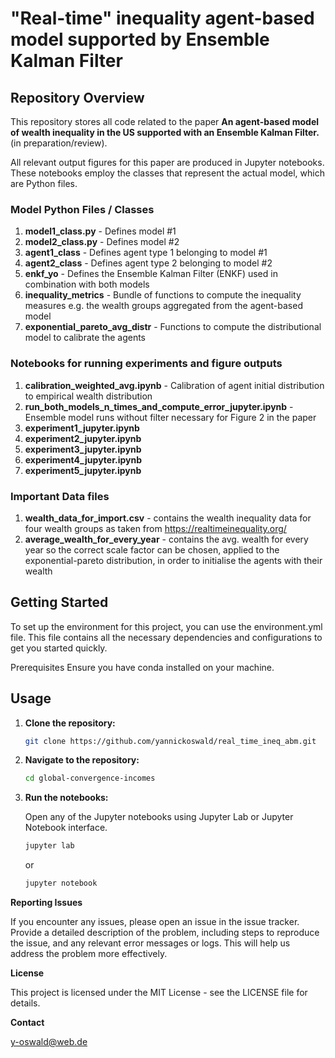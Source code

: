# "Real-time" inequality agent-based model supported by Ensemble Kalman Filter

## Repository Overview

This repository stores all code related to the paper **An agent-based model of wealth inequality in the US supported with an Ensemble Kalman Filter.** (in preparation/review).

All relevant output figures for this paper are produced in Jupyter notebooks. These notebooks employ the classes that represent the actual model, which are Python files.

### Model Python Files / Classes

1. **model1_class.py** - Defines model #1
2. **model2_class.py** - Defines model #2
3. **agent1_class** - Defines agent type 1 belonging to model #1
4. **agent2_class** - Defines agent type 2 belonging to model #2
5. **enkf_yo** - Defines the Ensemble Kalman Filter (ENKF) used in combination with both models
6. **inequality_metrics** - Bundle of functions to compute the inequality measures e.g. the wealth groups aggregated from the agent-based model
7. **exponential_pareto_avg_distr** - Functions to compute the distributional model to calibrate the agents

### Notebooks for running experiments and figure outputs

1. **calibration_weighted_avg.ipynb** - Calibration of agent initial distribution to empirical wealth distribution
2. **run_both_models_n_times_and_compute_error_jupyter.ipynb** - Ensemble model runs without filter necessary for Figure 2 in the paper
3. **experiment1_jupyter.ipynb**
4. **experiment2_jupyter.ipynb**
5. **experiment3_jupyter.ipynb**
6. **experiment4_jupyter.ipynb**
7. **experiment5_jupyter.ipynb**

### Important Data files

1. **wealth_data_for_import.csv** - contains the wealth inequality data for four wealth groups as taken from https://realtimeinequality.org/
2. **average_wealth_for_every_year** - contains the avg. wealth for every year so the correct scale factor can be chosen, applied to the exponential-pareto distribution, in order to initialise the agents with their wealth

## Getting Started

To set up the environment for this project, you can use the environment.yml file. This file contains all the necessary dependencies and configurations to get you started quickly.

Prerequisites
Ensure you have conda installed on your machine.

## Usage




1. **Clone the repository:**

    ```sh
    git clone https://github.com/yannickoswald/real_time_ineq_abm.git
    ```

2. **Navigate to the repository:**

    ```sh
    cd global-convergence-incomes
    ```

3. **Run the notebooks:**

    Open any of the Jupyter notebooks using Jupyter Lab or Jupyter Notebook interface.

    ```sh
    jupyter lab
    ```

    or

    ```sh
    jupyter notebook
    ```


**Reporting Issues**

If you encounter any issues, please open an issue in the issue tracker. Provide a detailed description of the problem, including steps to reproduce the issue, and any relevant error messages or logs. This will help us address the problem more effectively.

**License**

This project is licensed under the MIT License - see the LICENSE file for details.

**Contact**

y-oswald@web.de
